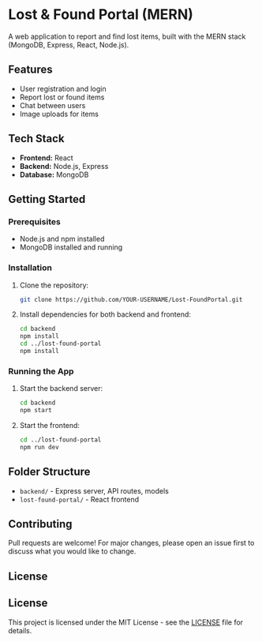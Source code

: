 # Lost & Found Portal (MERN)

A web application to report and find lost items, built with the MERN stack (MongoDB, Express, React, Node.js).

## Features

- User registration and login
- Report lost or found items
- Chat between users
- Image uploads for items

## Tech Stack

- **Frontend:** React
- **Backend:** Node.js, Express
- **Database:** MongoDB

## Getting Started

### Prerequisites

- Node.js and npm installed
- MongoDB installed and running

### Installation

1. Clone the repository:
   ```sh
   git clone https://github.com/YOUR-USERNAME/Lost-FoundPortal.git
   ```
2. Install dependencies for both backend and frontend:
   ```sh
   cd backend
   npm install
   cd ../lost-found-portal
   npm install
   ```

### Running the App

1. Start the backend server:
   ```sh
   cd backend
   npm start
   ```
2. Start the frontend:
   ```sh
   cd ../lost-found-portal
   npm run dev
   ```

## Folder Structure

- `backend/` - Express server, API routes, models
- `lost-found-portal/` - React frontend

## Contributing

Pull requests are welcome! For major changes, please open an issue first to discuss what you would like to change.

## License

   ## License

   This project is licensed under the MIT License - see the [LICENSE](LICENSE) file for details.
